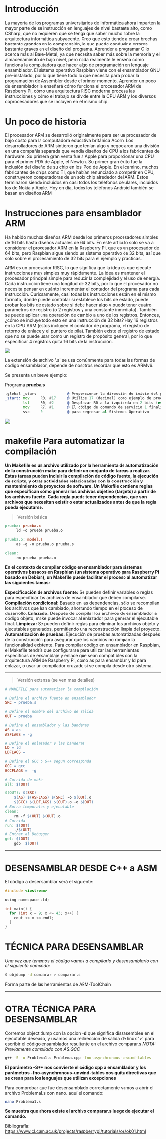 # Introducción

La mayoría de los programas universitarios de informática ahora imparten la mayor parte de su instrucción en lenguajes de nivel bastante alto, como CSharp, que no requieren que se tenga que saber mucho sobre la arquitectura informática subyacente. Creo que esto tiende a crear brechas bastante grandes en la comprensión, lo que puede conducir a errores bastante graves en el diseño del programa. Aprender a programar C lo acerca más al Bare-Metal, ya que necesita saber más sobre la memoria y el almacenamiento de bajo nivel, pero nada realmente le enseña cómo funciona la computadora que hacer algo de programación en lenguaje ensamblador. El sistema operativo Raspbian viene con el ensamblador GNU pre-instalado, por lo que tiene todo lo que necesita para probar la programación de Assembler desde el primer momento. Aprender un poco de ensamblador le enseñará cómo funciona el procesador ARM de Raspberry Pi, cómo una arquitectura RISC moderna procesa las instrucciones y cómo el trabajo se divide entre la CPU ARM y los diversos coprocesadores que se incluyen en el mismo chip.

# Un poco de historia
El procesador ARM se desarrolló originalmente para ser un procesador de bajo costo para la computadora educativa británica Acorn. Los desarrolladores de ARM sintieron que tenían algo y negociaron una división en una compañía separada que vendía diseños de CPU a los fabricantes de hardware. Su primera gran venta fue a Apple para proporcionar una CPU para el primer PDA de Apple, el Newton. Su primer gran éxito fue la inclusión del diseño de su chip en los iPod de Apple. En el camino, muchos fabricantes de chips como TI, que habían renunciado a competir en CPU, construyeron computadoras de un solo chip alrededor del ARM. Estos terminaron siendo incluidos en casi todos los teléfonos celulares, incluidos los de Nokia y Apple. Hoy en día, todos los teléfonos Android también se basan en diseños ARM

# Instrucciones para ensamblador ARM
Ha habido muchos diseños ARM desde los primeros procesadores simples de 16 bits hasta diseños actuales de 64 bits. En este artículo solo se va a considerar el procesador ARM en la Raspberry Pi, que es un procesador de 64 bits, pero Raspbian sigue siendo un sistema operativo de 32 bits, así que solo sobre el procesamiento de 32 bits para el ejemplo y practicas.


ARM es un procesador RISC, lo que significa que la idea es que ejecute instrucciones muy simples muy rápidamente. La idea es mantener el procesador principal simple para reducir la complejidad y el uso de energía. Cada instrucción tiene una longitud de 32 bits, por lo que el procesador no necesita pensar en cuánto incrementar el contador del programa para cada instrucción. Curiosamente, casi todas las instrucciones están en el mismo formato, donde puede controlar si establece los bits de estado, puede probar los bits de estado sobre si debe hacer algo y puede tener cuatro parámetros de registro (o 2 registros y una constante inmediata). También se puede aplicar una operación de cambio a uno de los registros. Entonces, ¿cómo se incluye todo esto en una instrucción de 32 bits? Hay 16 registros en la CPU ARM (estos incluyen el contador de programa, el registro de retorno de enlace y el puntero de pila). También existe el registro de estado que no se puede usar como un registro de propósito general, por lo que especificar 4 registros quita 16 bits de la instrucción.

![](posterARM.png)

La extensión de archivo '.s' se usa comúnmente para todas las formas de código ensamblador, depende de nosotros recordar que esto es ARMv6.

Se presenta un breve ejemplo:

Programa **prueba.s**
```asm
.global _start              @ Proporcionar la dirección de inicio del programa al enlazador (linker)
_start: mov     R0, #17     @ Utilice 17 (decimal) como ejemplo de prueba
        lsl     R0, #2      @ Desplazar R0 a la izquierda en 2 bits (es decir, multiplicar por 4)
        mov     R7, #1      @ El código de comando de servicio 1 finaliza este programa,
        svc     0           @ para regresar al Sistemas Operativo
```


![](readme-makefile.png)

# makefile Para automatizar la compilación

__Un Makefile es un archivo utilizado por la herramienta de automatización de la construcción make para definir un conjunto de tareas a realizar. Estas tareas pueden incluir la compilación de código fuente, la ejecución de scripts, y otras actividades relacionadas con la construcción y mantenimiento de proyectos de software. Un Makefile contiene reglas que especifican cómo generar los archivos objetivo (targets) a partir de los archivos fuente. Cada regla puede tener dependencias, que son archivos que necesitan existir o estar actualizados antes de que la regla pueda ejecutarse.__

> Versión básica
```makefile
prueba: prueba.o
     ld -o prueba prueba.o

prueba.o: model.s
     as -g -o prueba.o prueba.s

clean:
     rm prueba prueba.o
```

__En el contexto de compilar código en ensamblador para sistemas operativos basados en Raspbian (un sistema operativo para Raspberry Pi basado en Debian), un Makefile puede facilitar el proceso al automatizar las siguientes tareas:__

**Especificación de archivos fuente:** Se pueden definir variables o reglas para especificar los archivos de ensamblador que deben compilarse.
**Compilación condicional:** Basado en las dependencias, sólo se recompilan los archivos que han cambiado, ahorrando tiempo en el proceso de desarrollo.
**Enlazado:** Después de compilar los archivos de ensamblador a código objeto, make puede invocar al enlazador para generar el ejecutable final.
**Limpieza:** Se pueden definir reglas para eliminar los archivos objeto y ejecutables generados, permitiendo una reconstrucción limpia del proyecto.
**Automatización de pruebas:**  Ejecución de pruebas automatizadas después de la construcción para asegurar que los cambios no rompan la funcionalidad existente.
Para compilar código en ensamblador en Raspbian, el Makefile tendría que configurarse para utilizar las herramientas específicas de ensamblaje y enlace que sean compatibles con la arquitectura ARM de Raspberry Pi, como as para ensamblar y ld para enlazar, o usar un compilador cruzado si se compila desde otro sistema.


---
> Versión extensa (se ven mas detalles)

```makefile
# MAKEFILE para automatizar la compilación

# Define el archivo fuente en ensamblador
SRC = prueba.s

# Define el nombre del archivo de salida
OUT = prueba

# Define el ensamblador y las banderas
AS = as
ASFLAGS = -g

# Define el enlazador y las banderas
LD = ld
LDFLAGS =

# Define el GCC o G++ segun corresponda
GCC = gcc
GCCFLAGS =  -g

# Corrida de make
all: $(OUT)

$(OUT): $(SRC)
	$(AS) $(ASFLAGS) $(SRC) -o $(OUT).o
	$(GCC) $(LDFLAGS) $(OUT).o -o $(OUT)
# Borra temporales y ejecutable
clean:
	rm -f $(OUT) $(OUT).o
# Corrida
run: $(OUT)
	./$(OUT)
# Entrar al Debugger
gef: $(OUT)
	gdb  $(OUT)
```
----


# DESENSAMBLAR DESDE C++ a ASM

El código a desensamblar será el siguiente:
```c
#include <iostream>

using namespace std;

int main() {
  for (int x = 9; x <= 43; x++) {
    cout << x << endl;
  }
}
```

# TÉCNICA PARA DESENSAMBLAR
_Una vez que tenemos el código vamos a compilarlo y desensamblarlo con el siguiente comando:_
```bash
$ objdump -d comparar > comparar.s
```
Forma parte de las herramientas de ARM-ToolChain

----

# OTRA TÉCNICA PARA DESENSAMBLAR
Corremos object dump con la opcion **-d** que significa dissasemblee en el ejecutable deseado, y usamos una redireccion de salida de linux '>' para escribir el código ensamblador resultante en el archivo comparar.s
_NOTA: Previamente compilado con AS,GCC_


```bash
g++ -S -o Problema1.s Problema.cpp -fno-asynchronous-unwind-tables
```

__El parámetro **-S**** nos convierte el código **cpp** a ensamblador y los parámetros **-fno-asynchronous-unwind-tables** nos quita directivas que se crean para los lenguajes que utilizan excepciones__

Para comprobar que fue desensamblado correctamente vamos a abrir el archivo Problema1.s con nano, aquí el comando:
```bash
nano Problema1.s
```

__Se muestra que ahora existe el archivo comparar.s luego de ejecutar el comando.__

Bibliografía: 
https://www.cl.cam.ac.uk/projects/raspberrypi/tutorials/os/ok01.html
